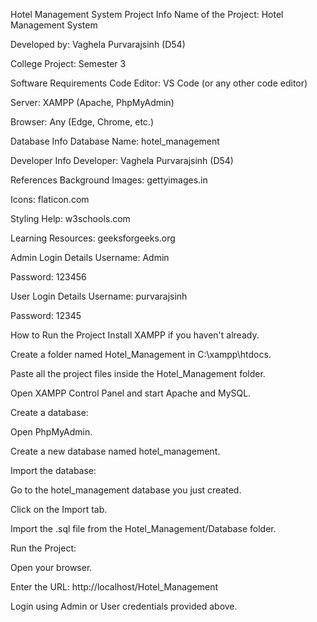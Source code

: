 Hotel Management System
Project Info
Name of the Project: Hotel Management System

Developed by: Vaghela Purvarajsinh (D54)

College Project: Semester 3

Software Requirements
Code Editor: VS Code (or any other code editor)

Server: XAMPP (Apache, PhpMyAdmin)

Browser: Any (Edge, Chrome, etc.)

Database Info
Database Name: hotel_management

Developer Info
Developer: Vaghela Purvarajsinh (D54)

References
Background Images: gettyimages.in

Icons: flaticon.com

Styling Help: w3schools.com

Learning Resources: geeksforgeeks.org

Admin Login Details
Username: Admin

Password: 123456

User Login Details
Username: purvarajsinh

Password: 12345

How to Run the Project
Install XAMPP if you haven't already.

Create a folder named Hotel_Management in C:\xampp\htdocs.

Paste all the project files inside the Hotel_Management folder.

Open XAMPP Control Panel and start Apache and MySQL.

Create a database:

Open PhpMyAdmin.

Create a new database named hotel_management.

Import the database:

Go to the hotel_management database you just created.

Click on the Import tab.

Import the .sql file from the Hotel_Management/Database folder.

Run the Project:

Open your browser.

Enter the URL: http://localhost/Hotel_Management

Login using Admin or User credentials provided above.
